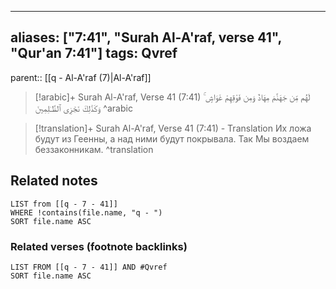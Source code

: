 
---
aliases: ["7:41", "Surah Al-A'raf, verse 41", "Qur'an 7:41"]
tags: Qvref
---

parent:: [[q - Al-A'raf (7)|Al-A'raf]]

> [!arabic]+ Surah Al-A'raf, Verse 41 (7:41)
> <span class="quran-arabic">لَهُم مِّن جَهَنَّمَ مِهَادٌ وَمِن فَوْقِهِمْ غَوَاشٍ ۚ وَكَذَٰلِكَ نَجْزِى ٱلظَّـٰلِمِينَ</span>
^arabic

> [!translation]+ Surah Al-A'raf, Verse 41 (7:41) - Translation
> Их ложа будут из Геенны, а над ними будут покрывала. Так Мы воздаем беззаконникам.
^translation



## Related notes
```dataview
LIST from [[q - 7 - 41]]
WHERE !contains(file.name, "q - ")
SORT file.name ASC
```

### Related verses (footnote backlinks)
```dataview
LIST FROM [[q - 7 - 41]] AND #Qvref
SORT file.name ASC
```


